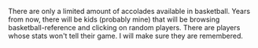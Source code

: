 There are only a limited amount of accolades available in basketball. Years from now, there will be kids (probably mine) that will be browsing basketball-reference and clicking on random players. There are players whose stats won't tell their game. I will make sure they are remembered.